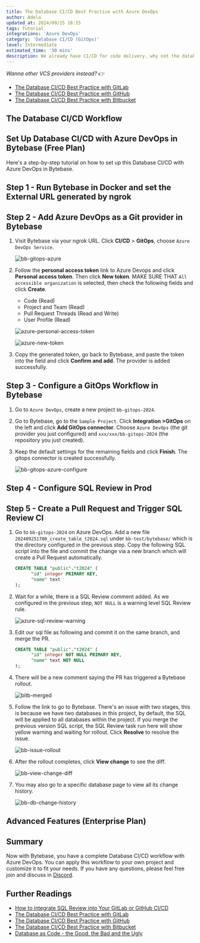 ```yaml
---
title: The Database CI/CD Best Practice with Azure DevOps
author: Adela
updated_at: 2024/09/25 18:15
tags: Tutorial
integrations: 'Azure DevOps'
category: 'Database CI/CD (GitOps)'
level: Intermediate
estimated_time: '30 mins'
description: We already have CI/CD for code delivery, why not the database? Imagine applying and deploying database changes the same way you would application code.
---
```


_Wanna other VCS providers instead?_ 👉

- [The Database CI/CD Best Practice with GitLab](/docs/tutorials/database-cicd-best-practice-with-gitlab)
- [The Database CI/CD Best Practice with GitHub](/docs/tutorials/database-cicd-best-practice-with-github)
- [The Database CI/CD Best Practice with Bitbucket](/docs/tutorials/database-cicd-best-practice-with-bitbucket)

## The Database CI/CD Workflow

<IncludeBlock url="/docs/share/tutorials/database-workflow"></IncludeBlock>

## Set Up Database CI/CD with Azure DevOps in Bytebase (Free Plan)

Here's a step-by-step tutorial on how to set up this Database CI/CD with Azure DevOps in Bytebase.

## Step 1 - Run Bytebase in Docker and set the External URL generated by ngrok

<IncludeBlock url="/docs/get-started/install/vcs-with-ngrok"></IncludeBlock>

## Step 2 - Add Azure DevOps as a Git provider in Bytebase

1. Visit Bytebase via your ngrok URL. Click **CI/CD** > **GitOps**, choose `Azure DevOps Service`.

   ![bb-gitops-azure](/content/docs/tutorials/database-cicd-best-practice-with-azure-devops/bb-gitops-azure.webp)

1. Follow the **personal access token** link to Azure Devops and click **Personal access token**. Then click **New token**. MAKE SURE THAT `All accessible organization` is selected, then check the following fields and click **Create**.

   - Code (Read)
   - Project and Team (Read)
   - Pull Request Threads (Read and Write)
   - User Profile (Read)

   ![azure-personal-access-token](/content/docs/tutorials/database-cicd-best-practice-with-azure-devops/azure-personal-access-token.webp)

   ![azure-new-token](/content/docs/tutorials/database-cicd-best-practice-with-azure-devops/azure-new-token.webp)

1. Copy the generated token, go back to Bytebase, and paste the token into the field and click **Confirm and add**. The provider is added successfully.

## Step 3 - Configure a GitOps Workflow in Bytebase

1. Go to `Azure DevOps`, create a new project `bb-gitops-2024`.

1. Go to Bytebase, go to the `Sample Project`. Click **Integration >GitOps** on the left and click **Add GitOps connector**. Choose `Azure DevOps` (the git provider you just configured) and `xxx/xxx/bb-gitops-2024` (the repository you just created).

1. Keep the default settings for the remaining fields and click **Finish**. The gitops connector is created successfully.

   ![bb-gitops-azure-configure](/content/docs/tutorials/database-cicd-best-practice-with-azure-devops/bb-gitops-azure-configure.webp)

## Step 4 - Configure SQL Review in Prod

<IncludeBlock url="/docs/share/tutorials/sql-review-not-null"></IncludeBlock>

## Step 5 - Create a Pull Request and Trigger SQL Review CI

1. Go to `bb-gitops-2024` on Azure DevOps. Add a new file `202409251700_create_table_t2024.sql` under `bb-test/bytebase/` which is the directory configured in the previous step. Copy the following SQL script into the file and commit the change via a new branch which will create a Pull Request automatically.

   ```sql
   CREATE TABLE "public"."t2024" (
         "id" integer PRIMARY KEY,
         "name" text
   );
   ```

1. Wait for a while, there is a SQL Review comment added. As we configured in the previous step, `NOT NULL` is a warning level SQL Review rule.

   ![azure-sql-review-warning](/content/docs/tutorials/database-cicd-best-practice-with-azure-devops/azure-sql-review-warning.webp)

1. Edit our sql file as following and commit it on the same branch, and merge the PR.

   ```sql
   CREATE TABLE "public"."t2024" (
         "id" integer NOT NULL PRIMARY KEY,
         "name" text NOT NULL
   );
   ```

1. There will be a new comment saying the PR has triggered a Bytebase rollout.

   ![bitb-merged](/content/docs/tutorials/database-cicd-best-practice-with-bitbucket/bitb-merged.webp)

1. Follow the link to go to Bytebase. There's an issue with two stages, this is because we have two databases in this project, by default, the SQL will be applied to all databases within the project. If you merge the previous version SQL script, the SQL Review task run here will show yellow warning and waiting for rollout. Click **Resolve** to resolve the issue.

   ![bb-issue-rollout](/content/docs/tutorials/database-cicd-best-practice-with-bitbucket/bb-issue-rollout.webp)

1. After the rollout completes, click **View change** to see the diff.

   ![bb-view-change-diff](/content/docs/tutorials/database-cicd-best-practice-with-bitbucket/bb-view-change-diff.webp)

1. You may also go to a specific database page to view all its change history.

   ![bb-db-change-history](/content/docs/tutorials/database-cicd-best-practice-with-bitbucket/bb-db-change-history.webp)

## Advanced Features (Enterprise Plan)

<IncludeBlock url="/docs/share/tutorials/database-workflow-advanced-features"></IncludeBlock>

## Summary

Now with Bytebase, you have a complete Database CI/CD workflow with Azure DevOps. You can apply this workflow to your own project and customize it to fit your needs. If you have any questions, please feel free join and discuss in [Discord](https://discord.gg/huyw7gRsyA).

## Further Readings

- [How to integrate SQL Review into Your GitLab or GitHub CI/CD](/docs/tutorials/how-to-integrate-sql-review-into-gitlab-github-ci/)
- [The Database CI/CD Best Practice with GitLab](/docs/tutorials/database-cicd-best-practice-with-gitlab)
- [The Database CI/CD Best Practice with GitHub](/docs/tutorials/database-cicd-best-practice-with-github)
- [The Database CI/CD Best Practice with Bitbucket](/docs/tutorials/database-cicd-best-practice-with-bitbucket)
- [Database as Code - the Good, the Bad and the Ugly](/blog/database-as-code)
